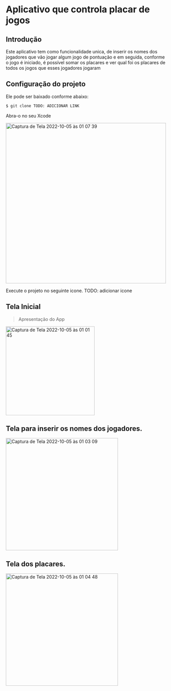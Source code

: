 # Aplicativo que controla placar de jogos

## Introdução
Este aplicativo tem como funcionalidade unica, de inserir os nomes dos jogadores que vão jogar algum jogo de pontuação e em seguida, conforme o jogo é iniciado, é possível somar os placares e ver qual foi os placares de todos os jogos que esses jogadores jogaram

## Configuração do projeto
Ele pode ser baixado conforme abaixo:
```sh
$ git clone TODO: ADICIONAR LINK
```
Abra-o no seu Xcode

<img width="500" alt="Captura de Tela 2022-10-05 às 01 07 39" src="https://user-images.githubusercontent.com/26841238/193979322-3454059f-cc98-4b8c-87ad-c385dadf2add.png">

Execute o projeto no seguinte icone.
TODO: adicionar icone

## Tela Inicial
> Apresentação do App
<img width="277" alt="Captura de Tela 2022-10-05 às 01 01 45" src="https://user-images.githubusercontent.com/26841238/193978789-fe157446-6b29-4789-977b-8b773a53d0de.png">


## Tela para inserir os nomes dos jogadores.
<img width="350" alt="Captura de Tela 2022-10-05 às 01 03 09" src="https://user-images.githubusercontent.com/26841238/193978904-b9e15042-a5b2-48ef-946b-d99ab164ce2f.png">

## Tela dos placares.
<img width="350" alt="Captura de Tela 2022-10-05 às 01 04 48" src="https://user-images.githubusercontent.com/26841238/193979026-7fd3d24e-6845-4200-b5a5-b5389f94ba81.png">
